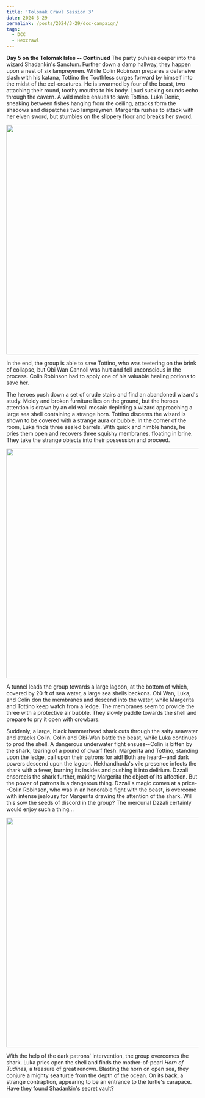 ```yaml
---
title: 'Tolomak Crawl Session 3'
date: 2024-3-29
permalink: /posts/2024/3-29/dcc-campaign/
tags:
  - DCC
  - Hexcrawl
---
```


**Day 5 on the Tolomak Isles -- Continued**
The party puhses deeper into the wizard Shadankin's Sanctum. Further down a damp hallway, they happen upon a nest of six lampreymen. While Colin Robinson prepares a defensive slash with his katana, Tottino the Toothless surges forward by himself into the midst of the eel-creatures. He is swarmed by four of the beast, two attaching their round, toothy mouths to his body. Loud sucking sounds echo through the cavern. A wild melee ensues to save Tottino. Luka Donic, sneaking between fishes hanging from the ceiling, attacks form the shadows and dispatches two lampreymen. Margerita rushes to attack with her elven sword, but stumbles on the slippery floor and breaks her sword. 

<img src="http://alchemical-lich.github.io/images/lamprey.jpeg" width="600"/>

In the end, the group is able to save Tottino, who was teetering on the brink of collapse, but Obi Wan Cannoli was hurt and fell unconscious in the process. Colin Robinson had to apply one of his valuable healing potions to save her.

The heroes push down a set of crude stairs and find an abandoned wizard's study. Moldy and broken furniture lies on the ground, but the heroes attention is drawn by an old wall mosaic depicting a wizard approaching a large sea shell containing a strange horn. Tottino discerns the wizard is shown to be covered with a strange aura or bubble. In the corner of the room, Luka finds three sealed barrels. With quick and nimble hands, he pries them open and recovers three squishy membranes, floating in brine. They take the strange objects into their possession and proceed.

<img src="http://alchemical-lich.github.io/images/barrel.jpeg" width="600"/>

A tunnel leads the group towards a large lagoon, at the bottom of which, covered by 20 ft of sea water, a large sea shells beckons. Obi Wan, Luka, and Colin don the membranes and descend into the water, while Margerita and Tottino keep watch from a ledge. The membranes seem to provide the three with a protective air bubble. They slowly paddle towards the shell and prepare to pry it open with crowbars.

Suddenly, a large, black hammerhead shark cuts through the salty seawater and attacks Colin. Colin and Obi-Wan battle the beast, while Luka continues to prod the shell. A dangerous underwater fight ensues--Colin is bitten by the shark, tearing of a pound of dwarf flesh. Margerita and Tottino, standing upon the ledge, call upon their patrons for aid! Both are heard--and dark powers descend upon the lagoon. Hekhandhoda's vile presence infects the shark with a fever, burning its insides and pushing it into delirium. Dzzali ensorcels the shark further, making Margerita the object of its affection. But the power of patrons is a dangerous thing. Dzzali's magic comes at a price--Colin Robinson, who was in an honorable fight with the beast, is overcome with intense jealousy for Margerita drawing the attention of the shark. Will this sow the seeds of discord in the group? The mercurial Dzzali certainly would enjoy such a thing...

<img src="http://alchemical-lich.github.io/images/shark.jpeg" width="600"/>

With the help of the dark patrons' intervention, the group overcomes the shark. Luka pries open the shell and finds the mother-of-pearl *Horn of Tudines*, a treasure of great renown. Blasting the horn on open sea, they conjure a mighty sea turtle from the depth of the ocean. On its back, a strange contraption, appearing to be an entrance to the turtle's carapace. Have they found Shadankin's secret vault?




